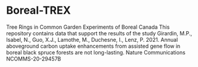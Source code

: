 # Boreal-TREX
Tree Rings in Common Garden Experiments of Boreal Canada
This repository contains data that support the results of the study 
Girardin, M.P., Isabel, N., Guo, X.J., Lamothe, M., Duchesne, I., Lenz, P. 2021. Annual aboveground carbon uptake enhancements from assisted gene flow in boreal black spruce forests are not long-lasting. Nature Communications NCOMMS-20-29457B  
